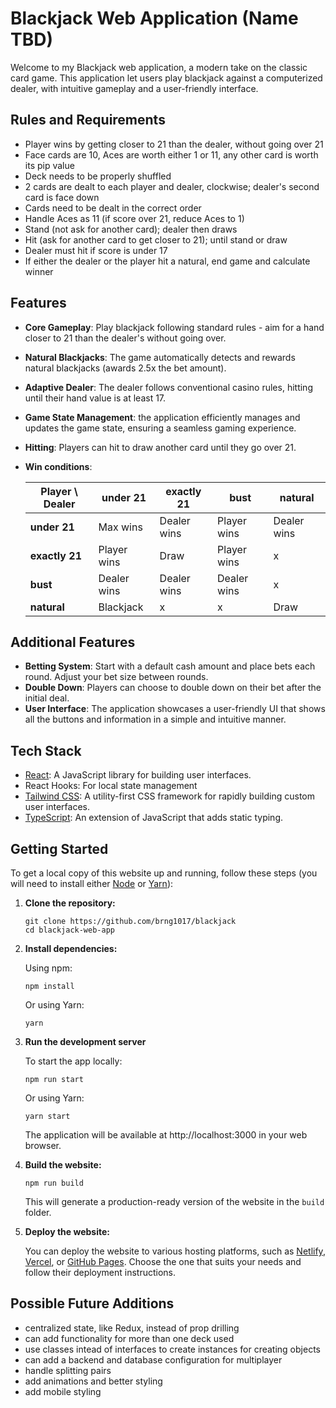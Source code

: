 # Blackjack Web Application (Name TBD)

Welcome to my Blackjack web application, a modern take on the classic card game. This application let users play blackjack against a computerized dealer, with intuitive gameplay and a user-friendly interface.

## Rules and Requirements

- Player wins by getting closer to 21 than the dealer, without going over 21
- Face cards are 10, Aces are worth either 1 or 11, any other card is worth its pip value
- Deck needs to be properly shuffled
- 2 cards are dealt to each player and dealer, clockwise; dealer's second card is face down
- Cards need to be dealt in the correct order
- Handle Aces as 11 (if score over 21, reduce Aces to 1)
- Stand (not ask for another card); dealer then draws
- Hit (ask for another card to get closer to 21); until stand or draw
- Dealer must hit if score is under 17
- If either the dealer or the player hit a natural, end game and calculate winner

## Features

- **Core Gameplay**: Play blackjack following standard rules - aim for a hand closer to 21 than the dealer's without going over.
- **Natural Blackjacks**: The game automatically detects and rewards natural blackjacks (awards 2.5x the bet amount).
- **Adaptive Dealer**: The dealer follows conventional casino rules, hitting until their hand value is at least 17.
- **Game State Management**: the application efficiently manages and updates the game state, ensuring a seamless gaming experience.
- **Hitting**: Players can hit to draw another card until they go over 21.
- **Win conditions**:

  | Player \ Dealer | under 21    | exactly 21  | bust        | natural     |
  | --------------- | ----------- | ----------- | ----------- | ----------- |
  | **under 21**    | Max wins    | Dealer wins | Player wins | Dealer wins |
  | **exactly 21**  | Player wins | Draw        | Player wins | x           |
  | **bust**        | Dealer wins | Dealer wins | Dealer wins | x           |
  | **natural**     | Blackjack   | x           | x           | Draw        |

## Additional Features

- **Betting System**: Start with a default cash amount and place bets each round. Adjust your bet size between rounds.
- **Double Down**: Players can choose to double down on their bet after the initial deal.
- **User Interface**: The application showcases a user-friendly UI that shows all the buttons and information in a simple and intuitive manner.

## Tech Stack

- [React](https://reactjs.org/): A JavaScript library for building user interfaces.
- React Hooks: For local state management
- [Tailwind CSS](https://tailwindcss.com/): A utility-first CSS framework for rapidly building custom user interfaces.
- [TypeScript](https://www.typescriptlang.org/): An extension of JavaScript that adds static typing.

## Getting Started

To get a local copy of this website up and running, follow these steps (you will need to install either [Node](https://nodejs.org/en/download) or [Yarn](https://classic.yarnpkg.com/lang/en/docs/install/#windows-stable)):

1. **Clone the repository:**

   ```shell
   git clone https://github.com/brng1017/blackjack
   cd blackjack-web-app
   ```

2. **Install dependencies:**

   Using npm:

   ```shell
   npm install
   ```

   Or using Yarn:

   ```shell
   yarn
   ```

3. **Run the development server**

   To start the app locally:

   ```shell
   npm run start
   ```

   Or using Yarn:

   ```shell
   yarn start
   ```

   The application will be available at http://localhost:3000 in your web browser.

4. **Build the website:**

   ```shell
   npm run build
   ```

   This will generate a production-ready version of the website in the `build` folder.

5. **Deploy the website:**

   You can deploy the website to various hosting platforms, such as [Netlify](https://www.netlify.com/), [Vercel](https://vercel.com/), or [GitHub Pages](https://pages.github.com/). Choose the one that suits your needs and follow their deployment instructions.

## Possible Future Additions

- centralized state, like Redux, instead of prop drilling
- can add functionality for more than one deck used
- use classes intead of interfaces to create instances for creating objects
- can add a backend and database configuration for multiplayer
- handle splitting pairs
- add animations and better styling
- add mobile styling

